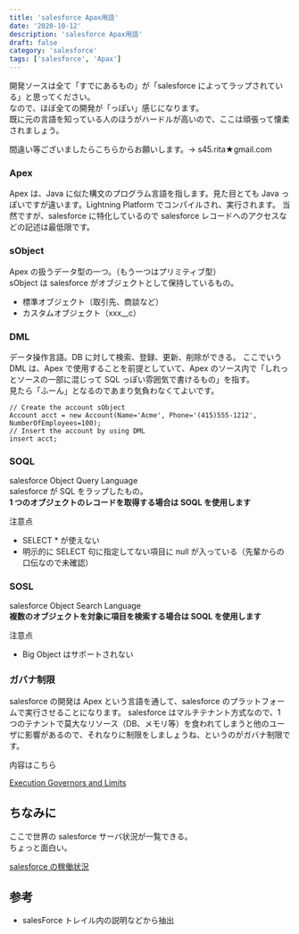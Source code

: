 ```yaml
---
title: 'salesforce Apax用語'
date: '2020-10-12'
description: 'salesforce Apax用語'
draft: false
category: 'salesforce'
tags: ['salesforce', 'Apax']
---
```


開発ソースは全て「すでにあるもの」が「salesforce によってラップされている」と思ってください。  
なので、ほぼ全ての開発が「っぽい」感じになります。  
既に元の言語を知っている人のほうがハードルが高いので、ここは頑張って懐柔されましょう。

間違い等ございましたらこちらからお願いします。-> s45.rita★gmail.com

### Apex

Apex は、Java に似た構文のプログラム言語を指します。見た目とても Java っぽいですが違います。Lightning Platform でコンパイルされ、実行されます。
当然ですが、salesforce に特化しているので salesforce レコードへのアクセスなどの記述は最低限です。

### sObject

Apex の扱うデータ型の一つ。（もう一つはプリミティブ型）  
sObject は salesforce がオブジェクトとして保持しているもの。

- 標準オブジェクト（取引先、商談など）
- カスタムオブジェクト（xxx\_\_c）

### DML

データ操作言語。DB に対して検索、登録、更新、削除ができる。
ここでいう DML は、Apex で使用することを前提としていて、Apex のソース内で「しれっとソースの一部に混じって SQL っぽい雰囲気で書けるもの」を指す。  
見たら「ふーん」となるのであまり気負わなくてよいです。

```Java:title=DMLの利用例
// Create the account sObject
Account acct = new Account(Name='Acme', Phone='(415)555-1212', NumberOfEmployees=100);
// Insert the account by using DML
insert acct;
```

### SOQL

salesforce Object Query Language  
salesforce が SQL をラップしたもの。  
**1 つのオブジェクトのレコードを取得する場合は SOQL を使用します**

注意点

- SELECT \* が使えない
- 明示的に SELECT 句に指定してない項目に null が入っている（先輩からの口伝なので未確認）

### SOSL

salesforce Object Search Language  
**複数のオブジェクトを対象に項目を検索する場合は SOQL を使用します**

注意点

- Big Object はサポートされない

### ガバナ制限

salesforce の開発は Apex という言語を通して、salesforce のプラットフォームで実行させることになります。
salesforce はマルチテナント方式なので、1 つのテナントで莫大なリソース（DB、メモリ等）を食われてしまうと他のユーザに影響があるので、それなりに制限をしましょうね、というのがガバナ制限です。

内容はこちら

[Execution Governors and Limits](https://developer.salesforce.com/docs/atlas.en-us.198.0.apexcode.meta/apexcode/apex_gov_limits.htm)

## ちなみに

ここで世界の salesforce サーバ状況が一覧できる。  
ちょっと面白い。

[salesforce の稼働状況](https://status.salesforce.com/products/Salesforce_Services)

## 参考

- salesForce トレイル内の説明などから抽出
